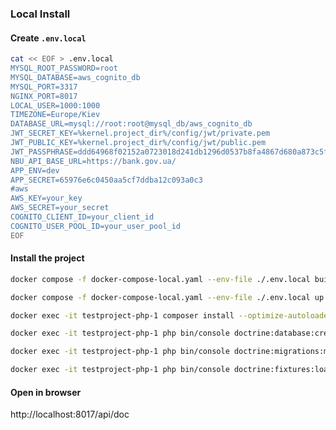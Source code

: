 ### Local Install

#### Create `.env.local`
```bash
cat << EOF > .env.local
MYSQL_ROOT_PASSWORD=root
MYSQL_DATABASE=aws_cognito_db
MYSQL_PORT=3317
NGINX_PORT=8017
LOCAL_USER=1000:1000
TIMEZONE=Europe/Kiev
DATABASE_URL=mysql://root:root@mysql_db/aws_cognito_db
JWT_SECRET_KEY=%kernel.project_dir%/config/jwt/private.pem
JWT_PUBLIC_KEY=%kernel.project_dir%/config/jwt/public.pem
JWT_PASSPHRASE=ddd64968f02152a0723018d241db1296d0537b8fa4867d680a873c5f9985b8f8
NBU_API_BASE_URL=https://bank.gov.ua/
APP_ENV=dev
APP_SECRET=65976e6c0450aa5cf7ddba12c093a0c3
#aws
AWS_KEY=your_key
AWS_SECRET=your_secret
COGNITO_CLIENT_ID=your_client_id
COGNITO_USER_POOL_ID=your_user_pool_id
EOF
```

#### Install the project
```bash
docker compose -f docker-compose-local.yaml --env-file ./.env.local build --no-cache
```
```bash
docker compose -f docker-compose-local.yaml --env-file ./.env.local up -d
```              
```bash
docker exec -it testproject-php-1 composer install --optimize-autoloader
```
```bash
docker exec -it testproject-php-1 php bin/console doctrine:database:create --if-not-exists
```
```bash
docker exec -it testproject-php-1 php bin/console doctrine:migrations:migrate -n
```
```bash
docker exec -it testproject-php-1 php bin/console doctrine:fixtures:load -n
```

#### Open in browser
http://localhost:8017/api/doc                                                               







